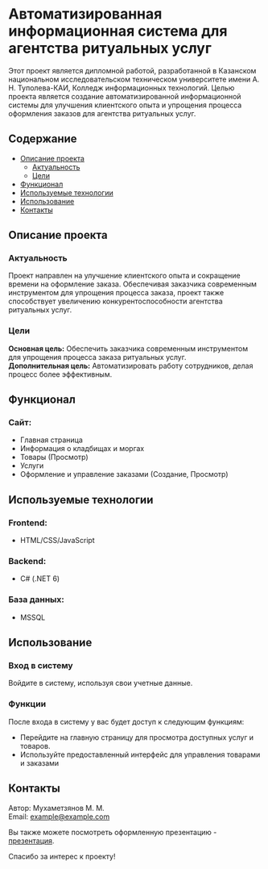 # Автоматизированная информационная система для агентства ритуальных услуг

Этот проект является дипломной работой, разработанной в Казанском национальном исследовательском техническом университете имени А. Н. Туполева-КАИ, Колледж информационных технологий. Целью проекта является создание автоматизированной информационной системы для улучшения клиентского опыта и упрощения процесса оформления заказов для агентства ритуальных услуг.

## Содержание
- [Описание проекта](#описание-проекта)
  - [Актуальность](#актуальность)
  - [Цели](#цели)
- [Функционал](#функционал)
- [Используемые технологии](#используемые-технологии)
- [Использование](#использование)
- [Контакты](#контакты)

## Описание проекта

### Актуальность
Проект направлен на улучшение клиентского опыта и сокращение времени на оформление заказа. Обеспечивая заказчика современным инструментом для упрощения процесса заказа, проект также способствует увеличению конкурентоспособности агентства ритуальных услуг.

### Цели
**Основная цель:** Обеспечить заказчика современным инструментом для упрощения процесса заказа ритуальных услуг.  
**Дополнительная цель:** Автоматизировать работу сотрудников, делая процесс более эффективным.

## Функционал

### Сайт:
- Главная страница
- Информация о кладбищах и моргах
- Товары (Просмотр)
- Услуги
- Оформление и управление заказами (Создание, Просмотр)

## Используемые технологии

### Frontend:
- HTML/CSS/JavaScript

### Backend:
- C# (.NET 6)

### База данных:
- MSSQL

## Использование

### Вход в систему
Войдите в систему, используя свои учетные данные.

### Функции
После входа в систему у вас будет доступ к следующим функциям:
- Перейдите на главную страницу для просмотра доступных услуг и товаров.
- Используйте предоставленный интерфейс для управления товарами и заказами

## Контакты

Автор: Мухаметзянов М. М.  
Email: [example@example.com](mailto:marat-559@mail.ru)  

Вы также можете посмотреть оформленную презентацию - [презентация](https://docs.google.com/presentation/d/1rEwesXXxsNGDaacDnRo-sFgt9IqoDgg-/edit?usp=drive_web&ouid=109764034149785971408&rtpof=true).

Спасибо за интерес к проекту!
